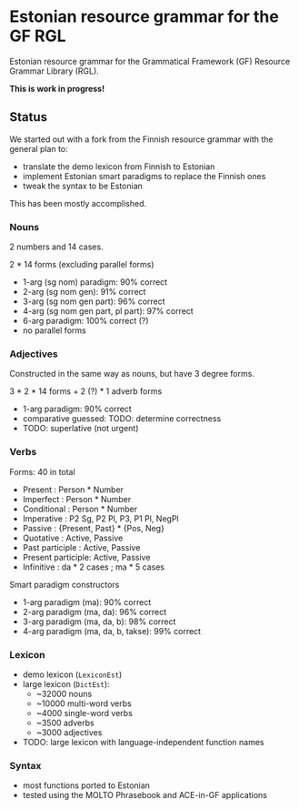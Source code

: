 Estonian resource grammar for the GF RGL
========================================

Estonian resource grammar for the Grammatical Framework (GF) Resource Grammar Library (RGL).

__This is work in progress!__

Status
------

We started out with a fork from the Finnish resource grammar with the general plan to:

  - translate the demo lexicon from Finnish to Estonian
  - implement Estonian smart paradigms to replace the Finnish ones
  - tweak the syntax to be Estonian

This has been mostly accomplished.

### Nouns

2 numbers and 14 cases.

2 * 14 forms (excluding parallel forms)

  - 1-arg (sg nom) paradigm: 90% correct
  - 2-arg (sg nom gen): 91% correct
  - 3-arg (sg nom gen part): 96% correct
  - 4-arg (sg nom gen part, pl part): 97% correct
  - 6-arg paradigm: 100% correct (?)
  - no parallel forms

### Adjectives

Constructed in the same way as nouns, but have 3 degree forms.

3 * 2 * 14 forms + 2 (?) * 1 adverb forms

  - 1-arg paradigm: 90% correct
  - comparative guessed: TODO: determine correctness
  - TODO: superlative (not urgent)

### Verbs

Forms: 40 in total

  - Present : Person * Number
  - Imperfect : Person * Number
  - Conditional : Person * Number
  - Imperative : P2 Sg, P2 Pl, P3, P1 Pl, NegPl
  - Passive : {Present, Past} * {Pos, Neg}
  - Quotative : Active, Passive 
  - Past participle : Active, Passive
  - Present participle: Active, Passive
  - Infinitive : da * 2 cases ; ma * 5 cases

Smart paradigm constructors

  - 1-arg paradigm (ma): 90% correct
  - 2-arg paradigm (ma, da): 96% correct
  - 3-arg paradigm (ma, da, b): 98% correct
  - 4-arg paradigm (ma, da, b, takse): 99% correct
    
### Lexicon

  - demo lexicon (`LexiconEst`)
  - large lexicon (`DictEst`):
    - ~32000 nouns
    - ~10000 multi-word verbs
    - ~4000 single-word verbs
    - ~3500 adverbs
    - ~3000 adjectives
  - TODO: large lexicon with language-independent function names

### Syntax

  - most functions ported to Estonian
  - tested using the MOLTO Phrasebook and ACE-in-GF applications
